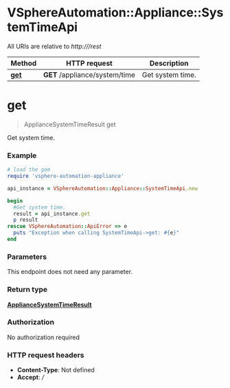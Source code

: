 # VSphereAutomation::Appliance::SystemTimeApi

All URIs are relative to *http:///rest*

Method | HTTP request | Description
------------- | ------------- | -------------
[**get**](SystemTimeApi.md#get) | **GET** /appliance/system/time | Get system time.


# **get**
> ApplianceSystemTimeResult get

Get system time.

### Example
```ruby
# load the gem
require 'vsphere-automation-appliance'

api_instance = VSphereAutomation::Appliance::SystemTimeApi.new

begin
  #Get system time.
  result = api_instance.get
  p result
rescue VSphereAutomation::ApiError => e
  puts "Exception when calling SystemTimeApi->get: #{e}"
end
```

### Parameters
This endpoint does not need any parameter.

### Return type

[**ApplianceSystemTimeResult**](ApplianceSystemTimeResult.md)

### Authorization

No authorization required

### HTTP request headers

 - **Content-Type**: Not defined
 - **Accept**: */*



